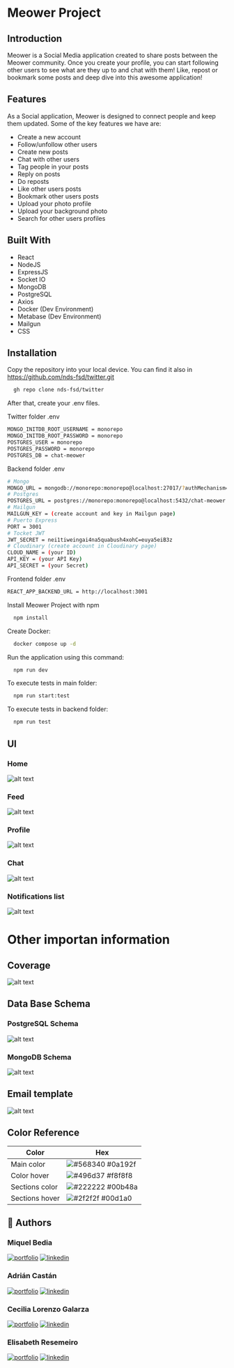 # Meower Project

## Introduction

Meower is a Social Media application created to share posts between the Meower community. Once you create your profile, you can start following other users to see what are they up to and chat with them! Like, repost or bookmark some posts and deep dive into this awesome application!

## Features

As a Social application, Meower is designed to connect people and keep them updated. Some of the key features we have are:

- Create a new account
- Follow/unfollow other users
- Create new posts
- Chat with other users
- Tag people in your posts
- Reply on posts
- Do reposts
- Like other users posts
- Bookmark other users posts
- Upload your photo profile
- Upload your background photo
- Search for other users profiles

## Built With

- React
- NodeJS
- ExpressJS
- Socket IO
- MongoDB
- PostgreSQL
- Axios
- Docker (Dev Environment)
- Metabase (Dev Environment)
- Mailgun
- CSS

## Installation

Copy the repository into your local device. You can find it also in https://github.com/nds-fsd/twitter.git

```bash
  gh repo clone nds-fsd/twitter
```

After that, create your .env files.

Twitter folder .env

```bash
MONGO_INITDB_ROOT_USERNAME = monorepo
MONGO_INITDB_ROOT_PASSWORD = monorepo
POSTGRES_USER = monorepo
POSTGRES_PASSWORD = monorepo
POSTGRES_DB = chat-meower
```

Backend folder .env

```bash
# Mongo
MONGO_URL = mongodb://monorepo:monorepo@localhost:27017/?authMechanism=DEFAULT
# Postgres
POSTGRES_URL = postgres://monorepo:monorepo@localhost:5432/chat-meower
# Mailgun
MAILGUN_KEY = (create account and key in Mailgun page)
# Puerto Express
PORT = 3001
# Tocket JWT
JWT_SECRET = nei1tiweingai4na5quabush4xohC=euya5eiB3z
# Cloudinary (create account in Cloudinary page)
CLOUD_NAME = (your ID)
API_KEY = (your API Key)
API_SECRET = (your Secret)
```

Frontend folder .env

```bash
REACT_APP_BACKEND_URL = http://localhost:3001
```

Install Meower Project with npm

```bash
  npm install
```

Create Docker:

```bash
  docker compose up -d
```

Run the application using this command:

```bash
  npm run dev
```

To execute tests in main folder:

```bash
  npm run start:test
```

To execute tests in backend folder:

```bash
  npm run test
```

## UI

### Home

![alt text](./ReadmeImages/home.png)

### Feed

![alt text](./ReadmeImages/feed.png)

### Profile

![alt text](./ReadmeImages/profile.png)

### Chat

![alt text](./ReadmeImages/chat.png)

### Notifications list

![alt text](./ReadmeImages/notifications.png)

# Other importan information

## Coverage

![alt text](./ReadmeImages/coverage.png)

## Data Base Schema

### PostgreSQL Schema

![alt text](./ReadmeImages/PostgrSQLBD.png)

### MongoDB Schema

![alt text](./ReadmeImages/MongoDB.png)

## Email template

![alt text](./ReadmeImages/e-template.png)

## Color Reference

| Color          | Hex                                                              |
| -------------- | ---------------------------------------------------------------- |
| Main color     | ![#568340](https://via.placeholder.com/10/568340?text=+) #0a192f |
| Color hover    | ![#496d37](https://via.placeholder.com/10/496d37?text=+) #f8f8f8 |
| Sections color | ![#222222](https://via.placeholder.com/10/222222?text=+) #00b48a |
| Sections hover | ![#2f2f2f](https://via.placeholder.com/10/2f2f2f?text=+) #00d1a0 |

## 🔗 Authors

### Miquel Bedia

[![portfolio](https://img.shields.io/badge/my_portfolio-000?style=for-the-badge&logo=ko-fi&logoColor=white)](https://github.com/mbedia94)
[![linkedin](https://img.shields.io/badge/linkedin-0A66C2?style=for-the-badge&logo=linkedin&logoColor=white)](https://www.linkedin.com/in/miquel-bedia-l%C3%B3pez-72b48a158/)

### Adrián Castán

[![portfolio](https://img.shields.io/badge/my_portfolio-000?style=for-the-badge&logo=ko-fi&logoColor=white)](https://github.com/AdrianCastanRuiz)
[![linkedin](https://img.shields.io/badge/linkedin-0A66C2?style=for-the-badge&logo=linkedin&logoColor=white)](https://www.linkedin.com/in/adri%C3%A1n-cast%C3%A1n-ruiz-7304292b5)

### Cecilia Lorenzo Galarza

[![portfolio](https://img.shields.io/badge/my_portfolio-000?style=for-the-badge&logo=ko-fi&logoColor=white)](https://github.com/cecilia-lorenzo)
[![linkedin](https://img.shields.io/badge/linkedin-0A66C2?style=for-the-badge&logo=linkedin&logoColor=white)](https://www.linkedin.com/in/cecilia-lorenzo-galarza/)

### Elisabeth Resemeiro

[![portfolio](https://img.shields.io/badge/my_portfolio-000?style=for-the-badge&logo=ko-fi&logoColor=white)](https://github.com/bethrb2003)
[![linkedin](https://img.shields.io/badge/linkedin-0A66C2?style=for-the-badge&logo=linkedin&logoColor=white)](www.linkedin.com/in/elisabeth-remeseiro-blanch-704005211)
